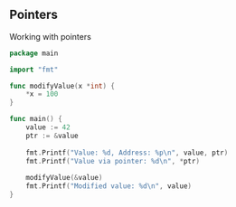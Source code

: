 <!-- METADATA
{
  "title": "Golang Pointers",
  "tags": [
    "go",
    "pointers"
  ],
  "language": "go"
}
-->

## Pointers
Working with pointers
```go
package main

import "fmt"

func modifyValue(x *int) {
    *x = 100
}

func main() {
    value := 42
    ptr := &value
    
    fmt.Printf("Value: %d, Address: %p\n", value, ptr)
    fmt.Printf("Value via pointer: %d\n", *ptr)
    
    modifyValue(&value)
    fmt.Printf("Modified value: %d\n", value)
}
```